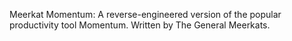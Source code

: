Meerkat Momentum: A reverse-engineered version of the popular productivity tool Momentum. Written by The General Meerkats.
